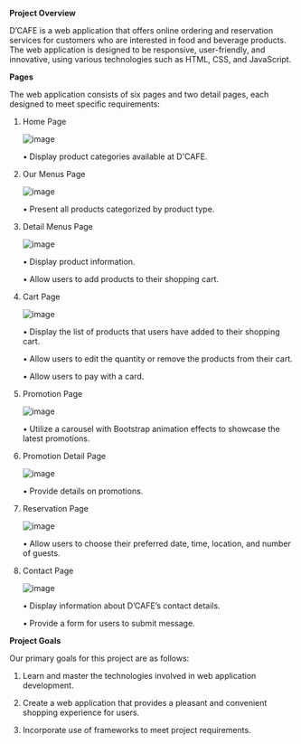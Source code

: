 **Project Overview**

D’CAFE is a web application that offers online ordering and reservation services for customers who are interested in food and beverage products. The web application is designed to be responsive, user-friendly, and innovative, using various technologies such as HTML, CSS, and JavaScript.

**Pages**

The web application consists of six pages and two detail pages, each designed to meet specific requirements:

1. Home Page

    ![image](https://github.com/rad013/web-project-2/assets/115696959/86a1a201-92cd-45b3-aab6-58a73ab5435a)

    • Display product categories available at D'CAFE.
   
2. Our Menus Page

    ![image](https://github.com/rad013/web-project-2/assets/115696959/1064f458-bb02-4982-875a-970b52656480)

    • Present all products categorized by product type.

3. Detail Menus Page

    ![image](https://github.com/rad013/web-project-2/assets/115696959/21593b07-6b53-482f-a8c6-a1e93eb60473)

    • Display product information.
   
    • Allow users to add products to their shopping cart.
   
4. Cart Page

    ![image](https://github.com/rad013/web-project-2/assets/115696959/a13b39dd-02a4-4149-98c2-7d91b3c7a367)

    • Display the list of products that users have added to their shopping cart.

    • Allow users to edit the quantity or remove the products from their cart.
   
    • Allow users to pay with a card.
   
5. Promotion Page

    ![image](https://github.com/rad013/web-project-2/assets/115696959/707d54c8-a490-4f1d-8aea-3f5734cbdbc6)

    • Utilize a carousel with Bootstrap animation effects to showcase the latest promotions.

6. Promotion Detail Page

    ![image](https://github.com/rad013/web-project-2/assets/115696959/c8e45a15-681f-4050-bd48-8f59a8719901)

    • Provide details on promotions.

7. Reservation Page

    ![image](https://github.com/rad013/web-project-2/assets/115696959/4dd23a39-bbac-44d2-bbff-20400d9d6643)

    • Allow users to choose their preferred date, time, location, and number of guests.

8. Contact Page

    ![image](https://github.com/rad013/web-project-2/assets/115696959/001e314f-10c3-4edb-887c-5d0e95a7d776)

    • Display information about D’CAFE’s contact details.

    • Provide a  form for users to submit message.

**Project Goals**

Our primary goals for this project are as follows:

1. Learn and master the technologies involved in web application development. 

2. Create a web application that provides a pleasant and convenient shopping experience for users.

3. Incorporate use of frameworks to meet project requirements.
